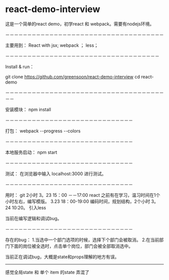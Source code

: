 # react-demo-interview
这是一个简单的react demo，初学react 和 webpack。需要有nodejs环境。

－－－－－－－－－－－－－－－－－－－－－－－－－－－－－－－－－－－－

主要用到：
  React with jsx;
  webpack ；
  less；
  
  
－－－－－－－－－－－－－－－－－－－－－－－－－－－－－－－－－－－
  
Install & run：

git clone https://github.com/greensoon/react-demo-interview
cd react-demo

－－－－－－－－－－－－－－－－－－－－－－－－－－－－－－－－－－－－－－

安装模块：
npm install

－－－－－－－－－－－－－－－－－－－－－－－－－－－－－

打包：
webpack --progress --colors

－－－－－－－－－－－－－－－－－－－－－－－－－－－－－

本地服务启动：
npm start

－－－－－－－－－－－－－－－－－－－－－－－－－－－－－

测试：
在浏览器中输入 localhost:3000 进行测试。

－－－－－－－－－－－－－－－－－－－－－－－－－－－－－

用时：
git 2小时       3。23 15：00 －－17:00
react 之前有在学习，温习时间在1个小时左右，编写模版。 3.23 18：00-19:00
编码时间，规划结构，2个小时 3。24 10:20。
引入less 

当前在编写逻辑和调试bug。

－－－－－－－－－－－－－－－－－－－－－－－－－－－－－

存在的bug：
1.当选中一个部门选项的时候，选择下个部门会被取消。
2.在当前部门下面的岗位被全选时，点击单个岗位，部门会被全部取消选中。

当前正在调试bug，大概是state和props理解的地方有误。


-------------------------------------------------
感觉全局state 和 单个 item 的state 弄混了
